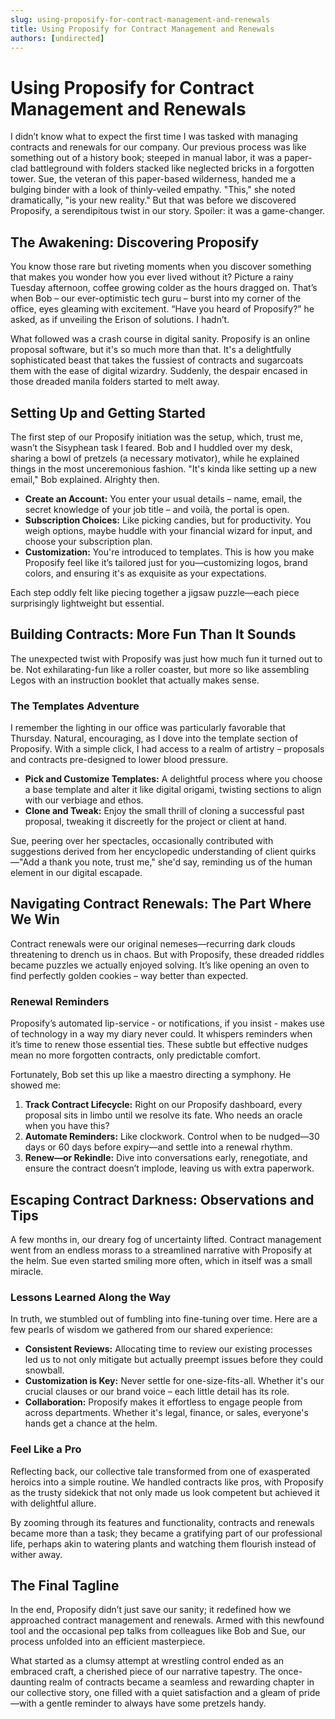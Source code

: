 ```yaml
---
slug: using-proposify-for-contract-management-and-renewals
title: Using Proposify for Contract Management and Renewals
authors: [undirected]
---
```



# Using Proposify for Contract Management and Renewals

I didn’t know what to expect the first time I was tasked with managing contracts and renewals for our company. Our previous process was like something out of a history book; steeped in manual labor, it was a paper-clad battleground with folders stacked like neglected bricks in a forgotten tower. Sue, the veteran of this paper-based wilderness, handed me a bulging binder with a look of thinly-veiled empathy. "This," she noted dramatically, "is your new reality." But that was before we discovered Proposify, a serendipitous twist in our story. Spoiler: it was a game-changer.

## The Awakening: Discovering Proposify

You know those rare but riveting moments when you discover something that makes you wonder how you ever lived without it? Picture a rainy Tuesday afternoon, coffee growing colder as the hours dragged on. That’s when Bob – our ever-optimistic tech guru – burst into my corner of the office, eyes gleaming with excitement. “Have you heard of Proposify?” he asked, as if unveiling the Erison of solutions. I hadn’t.

What followed was a crash course in digital sanity. Proposify is an online proposal software, but it's so much more than that. It's a delightfully sophisticated beast that takes the fussiest of contracts and sugarcoats them with the ease of digital wizardry. Suddenly, the despair encased in those dreaded manila folders started to melt away.

## Setting Up and Getting Started

The first step of our Proposify initiation was the setup, which, trust me, wasn’t the Sisyphean task I feared. Bob and I huddled over my desk, sharing a bowl of pretzels (a necessary motivator), while he explained things in the most unceremonious fashion. "It's kinda like setting up a new email," Bob explained. Alrighty then.

- **Create an Account:** You enter your usual details – name, email, the secret knowledge of your job title – and voilà, the portal is open.
- **Subscription Choices:** Like picking candies, but for productivity. You weigh options, maybe huddle with your financial wizard for input, and choose your subscription plan.
- **Customization:** You're introduced to templates. This is how you make Proposify feel like it’s tailored just for you—customizing logos, brand colors, and ensuring it's as exquisite as your expectations.

Each step oddly felt like piecing together a jigsaw puzzle—each piece surprisingly lightweight but essential.

## Building Contracts: More Fun Than It Sounds

The unexpected twist with Proposify was just how much fun it turned out to be. Not exhilarating-fun like a roller coaster, but more so like assembling Legos with an instruction booklet that actually makes sense. 

### The Templates Adventure

I remember the lighting in our office was particularly favorable that Thursday. Natural, encouraging, as I dove into the template section of Proposify. With a simple click, I had access to a realm of artistry – proposals and contracts pre-designed to lower blood pressure. 

- **Pick and Customize Templates:** A delightful process where you choose a base template and alter it like digital origami, twisting sections to align with our verbiage and ethos.
- **Clone and Tweak:** Enjoy the small thrill of cloning a successful past proposal, tweaking it discreetly for the project or client at hand.

Sue, peering over her spectacles, occasionally contributed with suggestions derived from her encyclopedic understanding of client quirks—"Add a thank you note, trust me," she'd say, reminding us of the human element in our digital escapade.

## Navigating Contract Renewals: The Part Where We Win

Contract renewals were our original nemeses—recurring dark clouds threatening to drench us in chaos. But with Proposify, these dreaded riddles became puzzles we actually enjoyed solving. It’s like opening an oven to find perfectly golden cookies – way better than expected.

### Renewal Reminders

Proposify’s automated lip-service - or notifications, if you insist - makes use of technology in a way my diary never could. It whispers reminders when it’s time to renew those essential ties. These subtle but effective nudges mean no more forgotten contracts, only predictable comfort.

Fortunately, Bob set this up like a maestro directing a symphony. He showed me:

1. **Track Contract Lifecycle:** Right on our Proposify dashboard, every proposal sits in limbo until we resolve its fate. Who needs an oracle when you have this?
2. **Automate Reminders:** Like clockwork. Control when to be nudged—30 days or 60 days before expiry—and settle into a renewal rhythm.
3. **Renew—or Rekindle:** Dive into conversations early, renegotiate, and ensure the contract doesn’t implode, leaving us with extra paperwork.

## Escaping Contract Darkness: Observations and Tips

A few months in, our dreary fog of uncertainty lifted. Contract management went from an endless morass to a streamlined narrative with Proposify at the helm. Sue even started smiling more often, which in itself was a small miracle.

### Lessons Learned Along the Way

In truth, we stumbled out of fumbling into fine-tuning over time. Here are a few pearls of wisdom we gathered from our shared experience:

- **Consistent Reviews:** Allocating time to review our existing processes led us to not only mitigate but actually preempt issues before they could snowball.
- **Customization is Key:** Never settle for one-size-fits-all. Whether it's our crucial clauses or our brand voice – each little detail has its role.
- **Collaboration:** Proposify makes it effortless to engage people from across departments. Whether it's legal, finance, or sales, everyone's hands get a chance at the helm.

### Feel Like a Pro

Reflecting back, our collective tale transformed from one of exasperated heroics into a simple routine. We handled contracts like pros, with Proposify as the trusty sidekick that not only made us look competent but achieved it with delightful allure.

By zooming through its features and functionality, contracts and renewals became more than a task; they became a gratifying part of our professional life, perhaps akin to watering plants and watching them flourish instead of wither away.

## The Final Tagline  

In the end, Proposify didn’t just save our sanity; it redefined how we approached contract management and renewals. Armed with this newfound tool and the occasional pep talks from colleagues like Bob and Sue, our process unfolded into an efficient masterpiece.

What started as a clumsy attempt at wrestling control ended as an embraced craft, a cherished piece of our narrative tapestry. The once-daunting realm of contracts became a seamless and rewarding chapter in our collective story, one filled with a quiet satisfaction and a gleam of pride—with a gentle reminder to always have some pretzels handy.